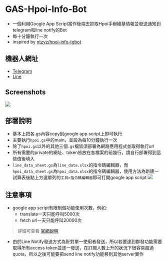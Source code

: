 # GAS-Hpoi-Info-Bot
- 一個利用Google App Script當作後端去抓取Hpoi手辦維基情報並發送通知到telegram和line notify的Bot
- 每十分鐘執行一次
- inspired by [ntzyz/hpoi-info-tgbot](https://github.com/ntzyz/hpoi-info-tgbot)

## 機器人網址
- [Telegram](https://t.me/HpoiInfoBig5)
- [Line](https://page.line.me/777pjgfs)

## Screenshots
![](https://i.imgur.com/xPgIGrU.png)

## 部署說明
- 基本上把各.gs內容copy到google app script上即可執行
- 主要執行`hpoi.gs`中的main，並設為每10分鐘執行一次
- 除了`hpoi.gs`以外的其他三個`.gs`檔皆須部署為網路應用程式並取得執行url
- 所有需要的private的網址、token皆放在各檔案的前幾行，請自行部署得到這些值後填入
- `line_data_sheet.gs`為`line_data.xlsx`的指令碼編輯器，而`hpoi_data_sheet.gs`為`hpoi_data.xlsx`的指令碼編輯器，使用方法為新建一試算表後點上方選單列的`工具>指令碼編輯器`即可打開google app script
![](https://i.imgur.com/DnMF9rK.png)

## 注意事項
- google app script有限制個功能使用次數，例如:
    - translate一天只能呼叫5000次
    - fetch url一天只能呼叫20000次
> 詳細可查看 [官網說明](https://developers.google.com/apps-script/guides/services/quotas)
- 由於Line Notify發送方式為針對單一使用者發送，所以若要達到群發功能需要取得所有access token並逐一發送，在訂閱人數上升的狀況下很容易超過quota，所以之後可能要把send line notify功能移到其他server實作
